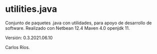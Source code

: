 # utilities.java

Conjunto de paquetes .java con utilidades, para apoyo de desarrollo de software.
Realizado con Netbean 12.4 Maven 4.0 openjdk 11.

Versión: 0.3.2021.06.10

Carlos Ríos.
